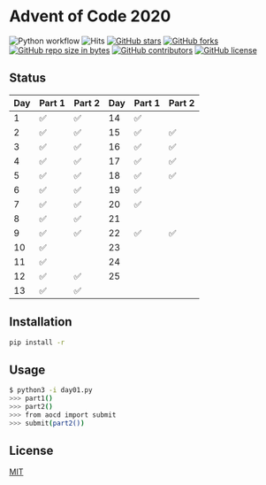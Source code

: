 # Advent of Code 2020
![Python workflow](https://github.com/JnxF/advent-of-code-2020/workflows/Python%20workflow/badge.svg)
![Hits](https://visitor-badge.glitch.me/badge?page_id=jnxf._advent-of-code-2020)
[![GitHub stars](https://img.shields.io/github/stars/JnxF/advent-of-code-2020.svg)](https://GitHub.com/JnxF/advent-of-code-2020/stargazers/)
[![GitHub forks](https://img.shields.io/github/forks/JnxF/advent-of-code-2020.svg)](https://GitHub.com/JnxF/advent-of-code-2020/network/)
[![GitHub repo size in bytes](https://img.shields.io/github/repo-size/JnxF/advent-of-code-2020.svg)](https://github.com/JnxF/advent-of-code-2020)
[![GitHub contributors](https://img.shields.io/github/contributors/JnxF/advent-of-code-2020.svg)](https://GitHub.com/JnxF/advent-of-code-2020/graphs/contributors/)
[![GitHub license](http://img.shields.io/github/license/JnxF/advent-of-code-2020.svg)](https://github.com/JnxF/advent-of-code-2020/blob/master/LICENSE)

## Status
| Day | Part 1             | Part 2             | Day | Part 1             | Part 2             |
| --- | ------------------ | ------------------ | --- | ------------------ | ------------------ |
| 1   | :white_check_mark: | :white_check_mark: | 14  | :white_check_mark: |                    |
| 2   | :white_check_mark: | :white_check_mark: | 15  | :white_check_mark: | :white_check_mark: |
| 3   | :white_check_mark: | :white_check_mark: | 16  | :white_check_mark: | :white_check_mark: |
| 4   | :white_check_mark: | :white_check_mark: | 17  | :white_check_mark: | :white_check_mark: |
| 5   | :white_check_mark: | :white_check_mark: | 18  | :white_check_mark: | :white_check_mark: |
| 6   | :white_check_mark: | :white_check_mark: | 19  | :white_check_mark: |                    |
| 7   | :white_check_mark: | :white_check_mark: | 20  | :white_check_mark: |                    |
| 8   | :white_check_mark: | :white_check_mark: | 21  |                    |                    |
| 9   | :white_check_mark: | :white_check_mark: | 22  | :white_check_mark: | :white_check_mark: |
| 10  | :white_check_mark: |                    | 23  |                    |                    |
| 11  | :white_check_mark: |                    | 24  |                    |                    |
| 12  | :white_check_mark: | :white_check_mark: | 25  |                    |                    |
| 13  | :white_check_mark: | :white_check_mark: |     |                    |                    |


## Installation

```bash
pip install -r
```

## Usage

```bash
$ python3 -i day01.py
>>> part1()
>>> part2()
>>> from aocd import submit
>>> submit(part2())
```

## License
[MIT](https://choosealicense.com/licenses/mit/)